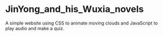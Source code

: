 # JinYong_and_his_Wuxia_novels
A simple website using CSS to animate moving clouds and JavaScript to play audio and make a quiz.
